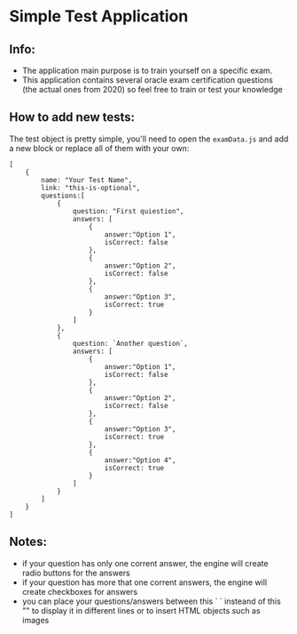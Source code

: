 # Simple Test Application 
## Info:
- The application main purpose is to train yourself on a specific exam.
- This application contains several oracle exam certification questions (the actual ones from 2020) so feel free to train or test your knowledge


## How to add new tests:
The test object is pretty simple, you'll need to open the `examData.js` and add a new block or replace all of them with your own:
```
[
    {
        name: "Your Test Name",
        link: "this-is-optional",
        questions:[
            {
                question: "First quiestion",
                answers: [
                    {
                        answer:"Option 1",
                        isCorrect: false
                    },
                    {
                        answer:"Option 2",
                        isCorrect: false
                    },
                    {
                        answer:"Option 3",
                        isCorrect: true
                    }
                ]
            },
            {
                question: `Another question`,
                answers: [
                    {
                        answer:"Option 1",
                        isCorrect: false
                    },
                    {
                        answer:"Option 2",
                        isCorrect: false
                    },
                    {
                        answer:"Option 3",
                        isCorrect: true
                    },
                    {
                        answer:"Option 4",
                        isCorrect: true
                    }
                ]
            }
        ]
    }
]
```

## Notes:
- if your question has only one corrent answer, the engine will create radio buttons for the answers
- if your question has more that one corrent answers, the engine will create checkboxes for answers
- you can place your questions/answers between this \` \` insteand of this "" to display it in different lines or to insert HTML objects such as images